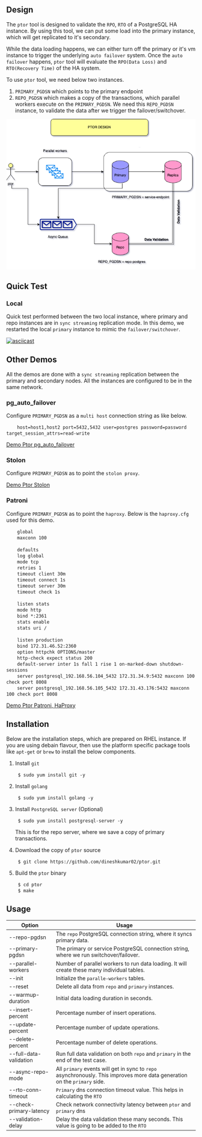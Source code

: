 ## Design
The `ptor` tool is designed to validate the `RPO`, `RTO` of a PostgreSQL HA instance. By using this tool, we can put some load into the primary instance, which will get replicated to it's secondary.

While the data loading happens, we can either turn off the primary or it's vm instance to trigger the underlying `auto failover` system. Once the `auto failover` happens, `ptor` tool will evaluate the `RPO(Data Loss)` and `RTO(Recovery Time)` of the HA system.


To use `ptor` tool, we need below two instances.

1. `PRIMARY_PGDSN` which points to the primary endpoint
2. `REPO_PGDSN` which makes a copy of the transactions, which parallel workers execute on the `PRIMARY_PGDSN`.
We need this `REPO_PGDSN` instance, to validate the data  after we trigger the failover/switchover.

![](./ptor.png)
## Quick Test

### Local
Quick test performed between the two local instance, where primary and repo instances are in `sync streaming` replication mode. In this demo, we restarted the local `primary` instance to mimic the `failover/switchover`.

[![asciicast](https://asciinema.org/a/2MRLVcmL2cm7V4eWCtM9rj0Yf.svg)](https://asciinema.org/a/2MRLVcmL2cm7V4eWCtM9rj0Yf)


## Other Demos
All the demos are done with a `sync streaming` replication between the primary and secondary nodes. All the instances are configured to be in the same network.

### pg_auto_failover
Configure `PRIMARY_PGDSN` as a `multi host` connection string as like below.

        host=host1,host2 port=5432,5432 user=postgres password=password target_session_attrs=read-write

[Demo Ptor pg_auto_failover](https://youtu.be/_0vhXn0HbWU)

### Stolon
Configure `PRIMARY_PGDSN` as to point the `stolon proxy`.

[Demo Ptor Stolon](https://youtu.be/SDriI00HNbM)

### Patroni
Configure `PRIMARY_PGDSN` as to point the `haproxy`.
Below is the `haproxy.cfg` used for this demo.

        global
        maxconn 100

        defaults
        log global
        mode tcp
        retries 1
        timeout client 30m
        timeout connect 1s
        timeout server 30m
        timeout check 1s

        listen stats
        mode http
        bind *:2361
        stats enable
        stats uri /

        listen production
        bind 172.31.46.52:2360
        option httpchk OPTIONS/master
        http-check expect status 200
        default-server inter 1s fall 1 rise 1 on-marked-down shutdown-sessions
        server postgresql_192.168.56.104_5432 172.31.34.9:5432 maxconn 100 check port 8008
        server postgresql_192.168.56.105_5432 172.31.43.176:5432 maxconn 100 check port 8008


[Demo Ptor Patroni, HaProxy](https://youtu.be/NoDMljx8_Q0)



## Installation

Below are the installation steps, which are prepared on RHEL instance. If you are using debain flavour, then use the platform specific package tools like `apt-get` or `brew` to install the below components.


1. Install `git`

        $ sudo yum install git -y

2. Install `golang`

        $ sudo yum install golang -y
        

3. Install `PostgreSQL server` (Optional)

        $ sudo yum install postgresql-server -y

    This is for the repo server, where we save a copy of primary transactions.

4. Download the copy of `ptor` source

        $ git clone https://github.com/dineshkumar02/ptor.git

5. Build the `ptor` binary

        $ cd ptor
        $ make

## Usage
| Option                 | Usage                                                                                                                     |
|------------------------|---------------------------------------------------------------------------------------------------------------------------|
| --repo-pgdsn           | The `repo` PostgreSQL connection string, where it syncs primary data.                                                     |
| --primary-pgdsn        | The primary or service PostgreSQL connection string, where we run switchover/failover.                                    |
| --parallel-workers     | Number of parallel workers to run data loading. It will create these many individual tables.                              |
| --init                 | Initialize the `paralle-workers` tables.                                                                                  |
| --reset                | Delete all data from `repo` and `primary` instances.                                                                      |
| --warmup-duration      | Initial data loading duration in seconds.                                                                                 |
| --insert-percent       | Percentage number of insert operations.                                                                                   |
| --update-percent       | Percentage number of update operations.                                                                                   |
| --delete-percent       | Percentage number of delete operations.                                                                                   |
| --full-data-validation | Run full data validation on both `repo` and `primary` in the end of the test case.                                        |
| --async-repo-mode      | All `primary` events will get in sync to `repo` asynchronously. This improves more data generation on the `primary` side. |
| --rto-conn-timeout           | `Primary` dns connection timeout value. This helps in calculating the `RTO` |
| --check-primary-latency      | Check network connectivity latency between `ptor` and  `primary` dns |
| --validation-delay     | Delay the data validation these many seconds. This value is going to be added to the `RTO` |
